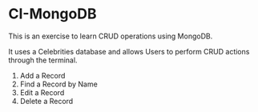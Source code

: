 # CI-MongoDB

This is an exercise to learn CRUD operations using MongoDB.

It uses a Celebrities database and allows Users to perform CRUD actions through the terminal.
1. Add a Record
2. Find a Record by Name
3. Edit a Record
4. Delete a Record
